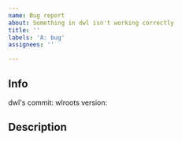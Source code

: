 ```yaml
---
name: Bug report
about: Something in dwl isn't working correctly
title: ''
labels: 'A: bug'
assignees: ''

---
```


## Info
dwl's commit:
wlroots version:
## Description
<!--
Only report bugs that can be reproduced on the main line
Report patch issues to their respective authors
If the patch author doesn't respond within a reasonable time, email me:

Leonardo Hernández Hernández <leohdz172@protonmail.com>

but note that I'm NOT making any promises
-->

